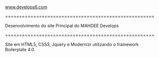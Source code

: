 www.develops6.com

=====================================================

Desenvolvimento do site Principal do MAHDEE Develops

=====================================================

Site em HTML5, CSS3, Jquery e Modernizr utilizando o framework Boilerplate 4.0.